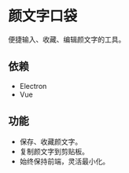 # 颜文字口袋

便捷输入、收藏、编辑颜文字的工具。

## 依赖

- Electron
- Vue

## 功能

- 保存、收藏颜文字。
- 复制颜文字到剪贴板。
- 始终保持前端，灵活最小化。